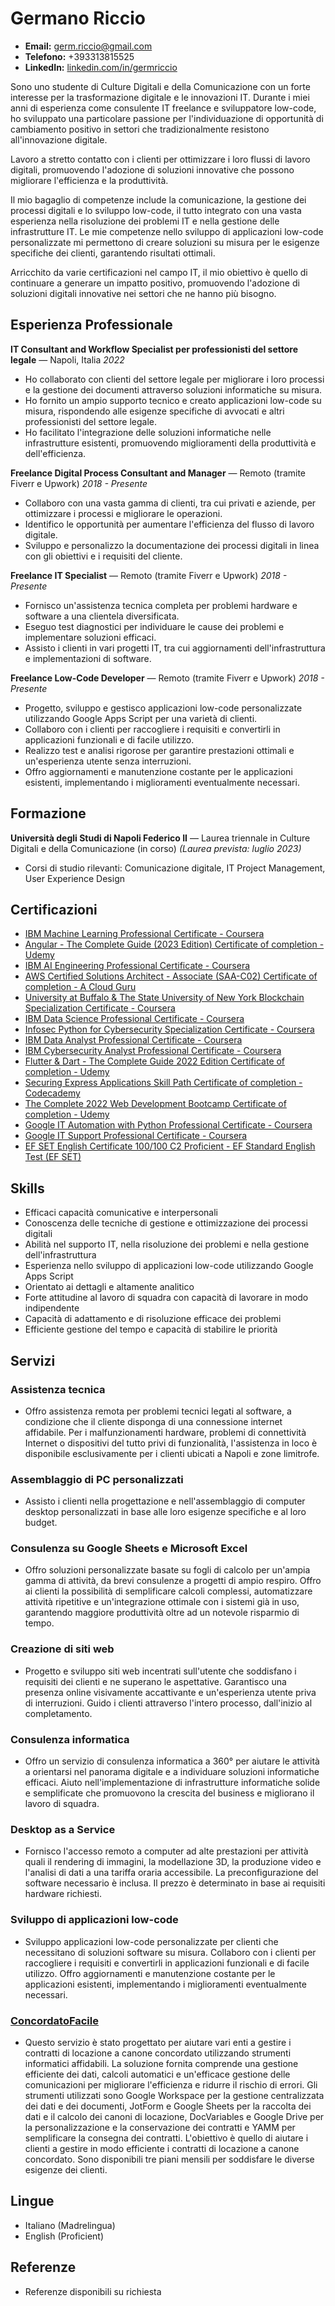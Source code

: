 # Germano Riccio

- **Email:** germ.riccio@gmail.com
- **Telefono:** +393313815525
- **LinkedIn:** [linkedin.com/in/germriccio](https://www.linkedin.com/in/germriccio/)

Sono uno studente di Culture Digitali e della Comunicazione con un forte interesse per la trasformazione digitale e le innovazioni IT. Durante i miei anni di esperienza come consulente IT freelance e sviluppatore low-code, ho sviluppato una particolare passione per l'individuazione di opportunità di cambiamento positivo in settori che tradizionalmente resistono all'innovazione digitale.

Lavoro a stretto contatto con i clienti per ottimizzare i loro flussi di lavoro digitali, promuovendo l'adozione di soluzioni innovative che possono migliorare l'efficienza e la produttività.

Il mio bagaglio di competenze include la comunicazione, la gestione dei processi digitali e lo sviluppo low-code, il tutto integrato con una vasta esperienza nella risoluzione dei problemi IT e nella gestione delle infrastrutture IT. Le mie competenze nello sviluppo di applicazioni low-code personalizzate mi permettono di creare soluzioni su misura per le esigenze specifiche dei clienti, garantendo risultati ottimali.

Arricchito da varie certificazioni nel campo IT, il mio obiettivo è quello di continuare a generare un impatto positivo, promuovendo l'adozione di soluzioni digitali innovative nei settori che ne hanno più bisogno.

## Esperienza Professionale

**IT Consultant and Workflow Specialist per professionisti del settore legale** — Napoli, Italia
_2022_
- Ho collaborato con clienti del settore legale per migliorare i loro processi e la gestione dei documenti attraverso soluzioni informatiche su misura.
- Ho fornito un ampio supporto tecnico e creato applicazioni low-code su misura, rispondendo alle esigenze specifiche di avvocati e altri professionisti del settore legale.
- Ho facilitato l'integrazione delle soluzioni informatiche nelle infrastrutture esistenti, promuovendo miglioramenti della produttività e dell'efficienza.

**Freelance Digital Process Consultant and Manager** — Remoto (tramite Fiverr e Upwork)
_2018 - Presente_
- Collaboro con una vasta gamma di clienti, tra cui privati e aziende, per ottimizzare i processi e migliorare le operazioni.
- Identifico le opportunità per aumentare l'efficienza del flusso di lavoro digitale.
- Sviluppo e personalizzo la documentazione dei processi digitali in linea con gli obiettivi e i requisiti del cliente.

**Freelance IT Specialist** — Remoto (tramite Fiverr e Upwork)
_2018 - Presente_
- Fornisco un'assistenza tecnica completa per problemi hardware e software a una clientela diversificata.
- Eseguo test diagnostici per individuare le cause dei problemi e implementare soluzioni efficaci.
- Assisto i clienti in vari progetti IT, tra cui aggiornamenti dell'infrastruttura e implementazioni di software.

**Freelance Low-Code Developer** — Remoto (tramite Fiverr e Upwork)
_2018 - Presente_
- Progetto, sviluppo e gestisco applicazioni low-code personalizzate utilizzando Google Apps Script per una varietà di clienti.
- Collaboro con i clienti per raccogliere i requisiti e convertirli in applicazioni funzionali e di facile utilizzo.
- Realizzo test e analisi rigorose per garantire prestazioni ottimali e un'esperienza utente senza interruzioni.
- Offro aggiornamenti e manutenzione costante per le applicazioni esistenti, implementando i miglioramenti eventualmente necessari.

## Formazione

**Università degli Studi di Napoli Federico II** — Laurea triennale in Culture Digitali e della Comunicazione (in corso)
_(Laurea prevista: luglio 2023)_
- Corsi di studio rilevanti: Comunicazione digitale, IT Project Management, User Experience Design

## Certificazioni

- [IBM Machine Learning Professional Certificate - Coursera](https://www.credly.com/badges/e562c28b-730a-444b-9776-9d1d3429b6a8/public_url)
- [Angular - The Complete Guide (2023 Edition) Certificate of completion - Udemy](https://www.udemy.com/certificate/UC-bb7aba1d-f717-49ca-81e6-9cab5c861c16/)
- [IBM AI Engineering Professional Certificate - Coursera](https://www.credly.com/badges/40d36ac5-31a2-4ce0-a3c0-b2ea91ff4b64)
- [AWS Certified Solutions Architect - Associate (SAA-C02) Certificate of completion - A Cloud Guru](https://verify.acloud.guru/3B2BBA418F79)
- [University at Buffalo & The State University of New York Blockchain Specialization Certificate - Coursera](https://coursera.org/verify/specialization/7RQG4Q277CA2)
- [IBM Data Science Professional Certificate - Coursera](https://www.credly.com/badges/41676071-2178-4f58-8db3-3622a90eecfd)
- [Infosec Python for Cybersecurity Specialization Certificate - Coursera](https://coursera.org/verify/specialization/3MEHP7XBU26B)
- [IBM Data Analyst Professional Certificate - Coursera](https://www.credly.com/badges/d7986998-a9ac-4adc-8b2d-cf1edeca2301)
- [IBM Cybersecurity Analyst Professional Certificate - Coursera](https://www.credly.com/badges/ba500085-e96c-4704-8b80-3d2062089151)
- [Flutter & Dart - The Complete Guide 2022 Edition Certificate of completion - Udemy](https://www.udemy.com/certificate/UC-ed7db95c-6040-4948-a04f-03b040e7380a/)
- [Securing Express Applications Skill Path Certificate of completion - Codecademy](https://www.codecademy.com/profiles/gerric/certificates/61427ba3ae2b35001106e73c)
- [The Complete 2022 Web Development Bootcamp Certificate of completion - Udemy](https://www.udemy.com/certificate/UC-250c1c0b-72ce-41ac-bdbc-da21e3e8ee85/)
- [Google IT Automation with Python Professional Certificate - Coursera](https://www.credly.com/badges/0d6aeb02-1078-4c7b-bdd5-57cc3c2c7d8d)
- [Google IT Support Professional Certificate - Coursera](https://www.credly.com/badges/bfa6f1a1-58a1-446a-9171-e4bc7a348a86)
- [EF SET English Certificate 100/100 C2 Proficient - EF Standard English Test (EF SET)](https://www.efset.org/cert/NeK5Ry)

## Skills

- Efficaci capacità comunicative e interpersonali
- Conoscenza delle tecniche di gestione e ottimizzazione dei processi digitali
- Abilità nel supporto IT, nella risoluzione dei problemi e nella gestione dell'infrastruttura
- Esperienza nello sviluppo di applicazioni low-code utilizzando Google Apps Script
- Orientato ai dettagli e altamente analitico
- Forte attitudine al lavoro di squadra con capacità di lavorare in modo indipendente
- Capacità di adattamento e di risoluzione efficace dei problemi
- Efficiente gestione del tempo e capacità di stabilire le priorità

## Servizi

### Assistenza tecnica
- Offro assistenza remota per problemi tecnici legati al software, a condizione che il cliente disponga di una connessione internet affidabile. Per i malfunzionamenti hardware, problemi di connettività Internet o dispositivi del tutto privi di funzionalità, l'assistenza in loco è disponibile esclusivamente per i clienti ubicati a Napoli e zone limitrofe.

### Assemblaggio di PC personalizzati
- Assisto i clienti nella progettazione e nell'assemblaggio di computer desktop personalizzati in base alle loro esigenze specifiche e al loro budget.

### Consulenza su Google Sheets e Microsoft Excel
- Offro soluzioni personalizzate basate su fogli di calcolo per un'ampia gamma di attività, da brevi consulenze a progetti di ampio respiro. Offro ai clienti la possibilità di semplificare calcoli complessi, automatizzare attività ripetitive e un'integrazione ottimale con i sistemi già in uso, garantendo maggiore produttività oltre ad un notevole risparmio di tempo.

### Creazione di siti web
- Progetto e sviluppo siti web incentrati sull'utente che soddisfano i requisiti dei clienti e ne superano le aspettative. Garantisco una presenza online visivamente accattivante e un'esperienza utente priva di interruzioni. Guido i clienti attraverso l'intero processo, dall'inizio al completamento.

### Consulenza informatica
- Offro un servizio di consulenza informatica a 360° per aiutare le attività a orientarsi nel panorama digitale e a individuare soluzioni informatiche efficaci. Aiuto nell'implementazione di infrastrutture informatiche solide e semplificate che promuovono la crescita del business e migliorano il lavoro di squadra.

### Desktop as a Service
- Fornisco l'accesso remoto a computer ad alte prestazioni per attività quali il rendering di immagini, la modellazione 3D, la produzione video e l'analisi di dati a una tariffa oraria accessibile. La preconfigurazione del software necessario è inclusa. Il prezzo è determinato in base ai requisiti hardware richiesti.

### Sviluppo di applicazioni low-code
- Sviluppo applicazioni low-code personalizzate per clienti che necessitano di soluzioni software su misura. Collaboro con i clienti per raccogliere i requisiti e convertirli in applicazioni funzionali e di facile utilizzo. Offro aggiornamenti e manutenzione costante per le applicazioni esistenti, implementando i miglioramenti eventualmente necessari.

### [ConcordatoFacile](https://concordatofacile.carrd.co/)
- Questo servizio è stato progettato per aiutare vari enti a gestire i contratti di locazione a canone concordato utilizzando strumenti informatici affidabili. La soluzione fornita comprende una gestione efficiente dei dati, calcoli automatici e un'efficace gestione delle comunicazioni per migliorare l'efficienza e ridurre il rischio di errori. Gli strumenti utilizzati sono Google Workspace per la gestione centralizzata dei dati e dei documenti, JotForm e Google Sheets per la raccolta dei dati e il calcolo dei canoni di locazione, DocVariables e Google Drive per la personalizzazione e la conservazione dei contratti e YAMM per semplificare la consegna dei contratti. L'obiettivo è quello di aiutare i clienti a gestire in modo efficiente i contratti di locazione a canone concordato. Sono disponibili tre piani mensili per soddisfare le diverse esigenze dei clienti.

## Lingue

- Italiano (Madrelingua)
- English (Proficient)

## Referenze

- Referenze disponibili su richiesta
